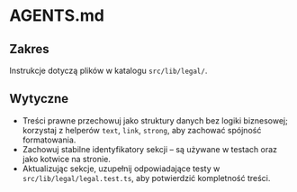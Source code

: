 # AGENTS.md

## Zakres
Instrukcje dotyczą plików w katalogu `src/lib/legal/`.

## Wytyczne
- Treści prawne przechowuj jako struktury danych bez logiki biznesowej; korzystaj z helperów `text`, `link`, `strong`, aby zachować spójność formatowania.
- Zachowuj stabilne identyfikatory sekcji – są używane w testach oraz jako kotwice na stronie.
- Aktualizując sekcje, uzupełnij odpowiadające testy w `src/lib/legal/legal.test.ts`, aby potwierdzić kompletność treści.
